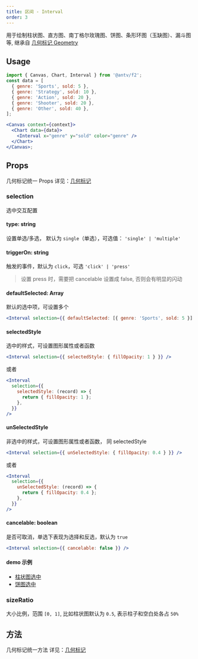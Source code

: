 ```yaml
---
title: 区间 - Interval
order: 3
---
```


用于绘制柱状图、直方图、南丁格尔玫瑰图、饼图、条形环图（玉缺图）、漏斗图等, 继承自 [几何标记 Geometry](geometry)

## Usage

```jsx
import { Canvas, Chart, Interval } from '@antv/f2';
const data = [
  { genre: 'Sports', sold: 5 },
  { genre: 'Strategy', sold: 10 },
  { genre: 'Action', sold: 20 },
  { genre: 'Shooter', sold: 20 },
  { genre: 'Other', sold: 40 },
];

<Canvas context={context}>
  <Chart data={data}>
    <Interval x="genre" y="sold" color="genre" />
  </Chart>
</Canvas>;
```

## Props

几何标记统一 Props 详见：[几何标记](geometry#props)

### selection

选中交互配置

#### type: string

设置单选/多选， 默认为 `single`（单选），可选值： `'single' | 'multiple'`

#### triggerOn: string

触发的事件，默认为 `click`，可选 `'click' | 'press'`

> 设置 press 时，需要把 cancelable 设置成 false, 否则会有明显的闪动

#### defaultSelected: Array

默认的选中项，可设置多个

```jsx
<Interval selection={{ defaultSelected: [{ genre: 'Sports', sold: 5 }] }} />
```

#### selectedStyle

选中的样式，可设置图形属性或者函数

```jsx
<Interval selection={{ selectedStyle: { fillOpacity: 1 } }} />
```

或者

```jsx
<Interval
  selection={{
    selectedStyle: (record) => {
      return { fillOpacity: 1 };
    },
  }}
/>
```

#### unSelectedStyle

非选中的样式，可设置图形属性或者函数， 同 selectedStyle

```jsx
<Interval selection={{ unSelectedStyle: { fillOpacity: 0.4 } }} />
```

或者

```jsx
<Interval
  selection={{
    unSelectedStyle: (record) => {
      return { fillOpacity: 0.4 };
    },
  }}
/>
```

#### cancelable: boolean

是否可取消，单选下表现为选择和反选，默认为 `true`

```jsx
<Interval selection={{ cancelable: false }} />
```

#### demo 示例

- [柱状图选中](/zh/examples/column/column#selection)
- [饼图选中](/zh/examples/pie/pie#selection)

### sizeRatio

大小比例，范围 `[0, 1]`, 比如柱状图默认为 `0.5`, 表示柱子和空白处各占 `50%`

## 方法

几何标记统一方法 详见：[几何标记](geometry#方法)
